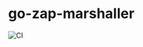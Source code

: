 # go-zap-marshaller

![CI](https://github.com/humans-group/go-zap-marshaller/workflows/CI/badge.svg)
